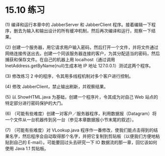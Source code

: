 # 15.10 练习

(1) 编译和运行本章中的 JabberServer 和 JabberClient 程序。接着编辑一下程序，删去为输入和输出设计的所有缓冲机制，然后再次编译和运行，观察一下结果。

(2) 创建一个服务器，用它请求用户输入密码，然后打开一个文件，并将文件通过网络连接传送出去。创建一个同该服务器连接的客户，为其分配适当的密码，然后捕获和保存文件。在自己的机器上用 localhost（通过调用 InetAddress.getByName(null)生成本地 IP 地址 127.0.0.1）测试这两个程序。

(3) 修改练习 2 中的程序，令其用多线程机制对多个客户进行控制。

(4) 修改 JabberClient，禁止输出刷新，并观察结果。

(5) 以 ShowHTML.java 为基础，创建一个程序片，令其成为对自己 Web 站点的特定部分进行密码保护的大门。

(6) （可能有些难度）创建一对客户／服务器程序，利用数据报（Datagram）将一个文件从一台机器传到另一台（参见本章数据报小节末尾的叙述）。

(7) （可能有些难度）对 VLookup.java 程序作一番修改，使我们能点击得到的结果名字，然后程序会自动取得那个名字，并把它复制到剪贴板（以便我们方便地粘贴到自己的 E-mail）。可能要回过头去研究一下 IO 数据流的那一章，回忆该如何使用 Java 1.1 剪贴板。
